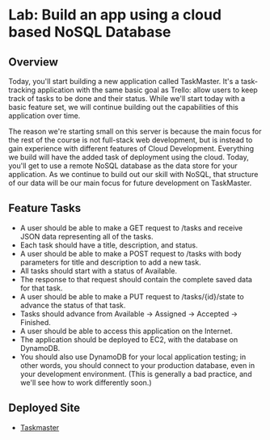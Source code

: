 # Lab: Build an app using a cloud based NoSQL Database

## Overview
Today, you'll start building a new application called TaskMaster. It's a task-tracking application with the same basic goal as Trello: allow users to keep track of tasks to be done and their status. While we'll start today with a basic feature set, we will continue building out the capabilities of this application over time.

The reason we're starting small on this server is because the main focus for the rest of the course is not full-stack web development, but is instead to gain experience with different features of Cloud Development. Everything we build will have the added task of deployment using the cloud. Today, you'll get to use a remote NoSQL database as the data store for your application. As we continue to build out our skill with NoSQL, that structure of our data will be our main focus for future development on TaskMaster.

## Feature Tasks
- A user should be able to make a GET request to /tasks and receive JSON data representing all of the tasks.
- Each task should have a title, description, and status.
- A user should be able to make a POST request to /tasks with body parameters for title and description to add a new task.
- All tasks should start with a status of Available.
- The response to that request should contain the complete saved data for that task.
- A user should be able to make a PUT request to /tasks/{id}/state to advance the status of that task.
- Tasks should advance from Available -> Assigned -> Accepted -> Finished.
- A user should be able to access this application on the Internet.
- The application should be deployed to EC2, with the database on DynamoDB.
- You should also use DynamoDB for your local application testing; in other words, you should connect to your production database, even in your development environment. (This is generally a bad practice, and we'll see how to work differently soon.)

## Deployed Site
- [Taskmaster](http://taskmaster-dev-1.us-west-2.elasticbeanstalk.com/api/v1/tasks)

